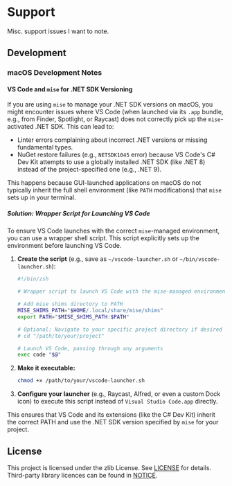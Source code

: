 # Support

Misc. support issues I want to note.

## Development

### macOS Development Notes

#### VS Code and `mise` for .NET SDK Versioning

If you are using `mise` to manage your .NET SDK versions on macOS, you might encounter issues where VS Code (when launched via its `.app` bundle, e.g., from Finder, Spotlight, or Raycast) does not correctly pick up the `mise`-activated .NET SDK. This can lead to:

- Linter errors complaining about incorrect .NET versions or missing fundamental types.
- NuGet restore failures (e.g., `NETSDK1045` error) because VS Code's C# Dev Kit attempts to use a globally installed .NET SDK (like .NET 8) instead of the project-specified one (e.g., .NET 9).

This happens because GUI-launched applications on macOS do not typically inherit the full shell environment (like `PATH` modifications) that `mise` sets up in your terminal.

##### Solution: Wrapper Script for Launching VS Code

To ensure VS Code launches with the correct `mise`-managed environment, you can use a wrapper shell script. This script explicitly sets up the environment before launching VS Code.

1. **Create the script** (e.g., save as `~/vscode-launcher.sh` or `~/bin/vscode-launcher.sh`):

    ```zsh
    #!/bin/zsh

    # Wrapper script to launch VS Code with the mise-managed environment.

    # Add mise shims directory to PATH
    MISE_SHIMS_PATH="$HOME/.local/share/mise/shims"
    export PATH="$MISE_SHIMS_PATH:$PATH"

    # Optional: Navigate to your specific project directory if desired
    # cd "/path/to/your/project"

    # Launch VS Code, passing through any arguments
    exec code "$@"
    ```

2. **Make it executable:**

    ```bash
    chmod +x /path/to/your/vscode-launcher.sh
    ```

3. **Configure your launcher** (e.g., Raycast, Alfred, or even a custom Dock icon) to execute this script instead of `Visual Studio Code.app` directly.

This ensures that VS Code and its extensions (like the C# Dev Kit) inherit the correct PATH and use the .NET SDK version specified by `mise` for your project.

## License

This project is licensed under the zlib License. See [LICENSE](LICENSE) for details. Third-party library licences can be found in [NOTICE](docs/NOTICE.md).
